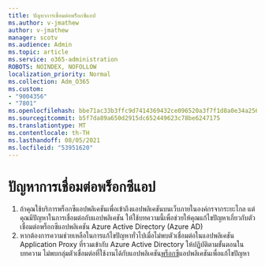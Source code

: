 ```yaml
---
title: ปัญหาการเชื่อมต่อพร็อกซีแอป
ms.author: v-jmathew
author: v-jmathew
manager: scotv
ms.audience: Admin
ms.topic: article
ms.service: o365-administration
ROBOTS: NOINDEX, NOFOLLOW
localization_priority: Normal
ms.collection: Adm_O365
ms.custom:
- "9004356"
- "7801"
ms.openlocfilehash: bbe71ac33b3ffc9d7414369432ce096520a3f7f1d8a0e34a256df2db7765d583
ms.sourcegitcommit: b5f7da89a650d2915dc652449623c78be6247175
ms.translationtype: MT
ms.contentlocale: th-TH
ms.lasthandoff: 08/05/2021
ms.locfileid: "53951620"
---
```

# <a name="app-proxy-connection-issue"></a>ปัญหาการเชื่อมต่อพร็อกซีแอป

1. ถ้าคุณใช้บริการพร็อกซีแอปพลิเคชันเพื่อเข้าถึงแอปพลิเคชันบนเว็บภายในองค์กรจากระยะไกล แต่คุณมีปัญหาในการเชื่อมต่อกับแอปพลิเคชัน ให้ใช้บทความนี้เพื่อช่วยให้คุณแก้ไขปัญหาเกี่ยวกับตัวเชื่อมต่อพร็อกซีแอปพลิเคชัน Azure Active Directory (Azure [](https://docs.microsoft.com/azure/active-directory/manage-apps/application-proxy-debug-connectors) AD)
2. หากต้องการความช่วยเหลือในการแก้ไขปัญหาทั่วไปเมื่อไม่พบตัวเชื่อมต่อในแอปพลิเคชัน Application Proxy ที่รวมเข้ากับ Azure Active Directory ให้ปฏิบัติตามขั้นตอนในบทความ ไม่พบกลุ่มตัวเชื่อมต่อที่ใช้งานได้กับแอปพลิเคชัน[พร็อกซี](https://docs.microsoft.com/azure/active-directory/application-proxy-connectivity-no-working-connector)แอปพลิเคชันเพื่อแก้ไขปัญหา

